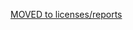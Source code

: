 [MOVED to licenses/reports](https://github.com/ppKrauss/licenses/blob/master/reports/implied-lex-IS-v1.md)
